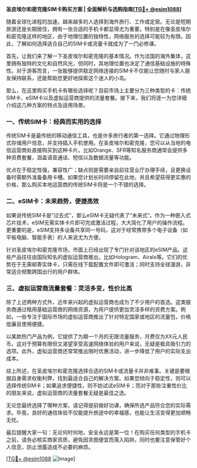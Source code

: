 **圣皮埃尔和密克隆SIM卡购买方案 | 全面解析与选购指南[[TG💪+ @esim1088](https://t.me/s/esim1088)]**

随着全球化进程的加速，越来越多的人选择到海外旅行、工作或定居。无论是短期旅游还是长期居住，拥有一张合适的手机卡都显得尤为重要。特别是在像圣皮埃尔和密克隆这样的地区，由于地理位置的独特性，网络服务的选择可能较为有限。因此，了解如何选择适合自己的SIM卡或流量卡就成为了一门必修课。

首先，让我们来了解一下圣皮埃尔和密克隆的基本情况。作为法国的海外集体，这里拥有独特的文化和自然风光，但同时，其地理位置也决定了通信基础设施的特殊性。对于游客而言，一张能够提供稳定网络连接的SIM卡不仅能让您随时与家人朋友保持联系，还能帮助您更好地探索这个迷人的小岛。

那么，在这里购买手机卡有哪些选择呢？目前市场上主要分为三种类型的卡：传统SIM卡、eSIM卡以及虚拟运营商提供的流量套餐。接下来，我们将逐一为您详细介绍这几种方案的特点及适用场景。

### 一、传统SIM卡：经典而实用的选择

传统SIM卡是最传统的移动通信工具，也是许多旅行者的第一选择。它通过物理形式存储用户信息，并支持插入手机使用。在圣皮埃尔和密克隆，您可以从当地的电信运营商处直接购买到这种卡片。比如Orange、SFR等知名服务商通常会提供多种资费套餐，涵盖语音通话、短信以及数据流量等功能。

优点在于稳定性强，兼容性广；缺点则是需要亲自前往营业厅办理手续，且更换设备时需额外准备备用卡槽。如果您计划长时间停留在此地，并且希望获得更实惠的价格，那么购买本地运营商的传统SIM卡将是一个不错的选择。

### 二、eSIM卡：未来趋势，便捷高效

如果说传统SIM卡是“过去式”，那么eSIM卡无疑代表了“未来式”。作为一种嵌入式芯片技术，eSIM无需实体卡片即可完成激活过程，大大简化了用户的操作流程。更重要的是，eSIM支持多设备共享同一号码，这对于经常携带多个电子设备（如平板电脑、智能手表）的人来说尤为方便。

针对圣皮埃尔和密克隆市场，市面上已经出现了专门针对该地区的eSIM产品。这些产品往往由国际知名的虚拟运营商推出，比如Hologram、Airalo等。它们的优势在于无需邮寄实体卡，只需在线下载配置文件即可激活；同时支持全球漫游，非常适合频繁跨国出行的用户群体。

### 三、虚拟运营商流量套餐：灵活多变，性价比高

除了上述两种方式外，近年来兴起的虚拟运营商也成为了不少用户的首选。这类服务商通过租用基础运营商的网络资源，为用户提供更加灵活多样的资费方案。例如，一些专注于国际市场的虚拟运营商推出了针对特定国家或地区的流量包，价格低廉且使用便捷。

以某款热门产品为例，它提供了为期一个月的无限流量服务，月费仅为XX元人民币。这对于预算有限但又渴望享受高速网络体验的用户来说，无疑是极具吸引力的选项。此外，虚拟运营商还常常推出限时优惠活动，进一步降低了用户的实际支出成本。

综上所述，在圣皮埃尔和密克隆选择合适的SIM卡或流量卡并非难事。关键是要根据自身需求权衡利弊，找到最适合自己的解决方案。如果您倾向于稳定性，则可以选择传统SIM卡；如果追求便捷性，则不妨试试eSIM卡；而对于那些注重性价比的朋友来说，虚拟运营商的流量套餐无疑是最佳之选。

无论您最终选择了哪种方案，请记得提前做好功课，确保所选产品符合您的实际需求。毕竟，良好的通信体验不仅能提升旅途中的幸福感，也能让生活变得更加顺畅无忧。

最后提醒大家一句：无论何时何地，安全永远是第一位！在购买任何类型的手机卡之前，请务必核实商家资质，避免因贪图便宜而落入陷阱。同时也要注意保管好个人信息，防止泄露造成不必要的麻烦。

[[TG💪+ @esim1088](https://t.me/s/esim1088) ![Image](https://i.postimg.cc/4NQfJmqS/Snipaste-2025-05-13-00-14-12.png)]